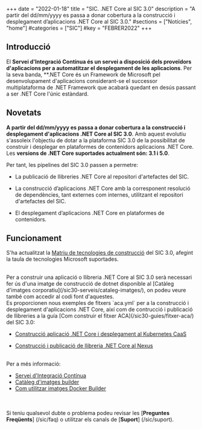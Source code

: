 +++
date        = "2022-01-18"
title       = "SIC. .NET Core al SIC 3.0"
description = "A partir del dd/mm/yyyy es passa a donar cobertura a la construcció i desplegament d’aplicacions .NET Core al SIC 3.0."
#sections    = ["Notícies", "home"]
#categories  = ["SIC"]
#key         = "FEBRER2022"
+++

## Introducció

El **Servei d'Integració Contínua és un servei a disposició dels proveïdors d'aplicacions per a automatitzar el desplegament
de les aplicacions**. Per la seva banda, **.NET Core és un Framework de Microsoft pel desenvolupament d'aplicacions considerant-se
el successor multiplataforma de .NET Framework que acabarà quedant en desús passant a ser .NET Core l'únic estàndard.

## Novetats

**A partir del dd/mm/yyyy es passa a donar cobertura a la construcció i desplegament d'aplicacions .NET Core al SIC 3.0**.
Amb aquest evolutiu s'assoleix l'objectiu de dotar a la plataforma SIC 3.0 de la possibilitat de construir i desplegar en
plataformes de contenidors aplicacions .NET Core. Les **versions de .NET Core suportades actualment són: 3.1 i 5.0**.

Per tant, les pipelines del SIC 3.0 passen a permetre:

* La publicació de llibreries .NET Core al repositori d'artefactes del SIC.

* La construcció d’aplicacions .NET Core amb la corresponent resolució de dependències, tant externes com internes,
utilitzant el repositori d'artefactes del SIC.

* El desplegament d’aplicacions .NET Core en plataformes de contenidors.

## Funcionament

S'ha actualitzat la [Matriu de tecnologies de construcció](/sic30-serveis/ci/#matriu-de-tecnologies-de-construcció) del SIC 3.0,
afegint la taula de tecnologies Microsoft suportades.

<br/>
Per a construir una aplicació o llibreria .NET Core al SIC 3.0 serà necessari fer ús d'una imatge de construcció de dotnet disponible al
[Catàleg d'imatges corporatiu](/sic30-serveis/cataleg-imatges/), on podeu veure també com accedir al codi font d'aquestes.

<br/>
Es proporcionen nous exemples de fitxers `aca.yml` per a la construcció i desplegament d'aplicacions .NET Core, així com de contrucció i
publicació de llibreries a la guía [Com construir el fitxer ACA](/sic30-guies/fitxer-aca/) del SIC 3.0:

* [Construcció aplicació .NET Core i desplegament al Kubernetes CaaS](/related/sic/3.0/aca_const_despl_dotnet_kubernetes_caas.yml)

* [Construcció i publicació de llibreria .NET Core al Nexus](/related/sic/3.0/aca_const_publi_nexus_dotnet_lib.yml)

<br/>
Per a més informació:

- [Servei d'Integració Contínua](/sic30-serveis/ci/)
- [Catàleg d'imatges builder](/sic30-serveis/cataleg-imatges/)
- [Com utilitzar imatges Docker Builder](/howtos/2021-07-13-SIC-Howto-utilitzar-imatges-docker-builder/)

<br/><br/>
Si teniu qualsevol dubte o problema podeu revisar les [**Preguntes Freqüents**] (/sic/faq) o utilitzar els canals de [**Suport**] (/sic/suport).